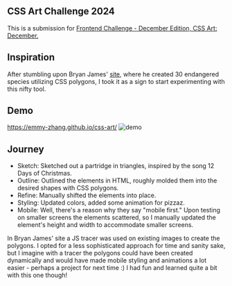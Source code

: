 ## CSS Art Challenge 2024

This is a submission for [Frontend Challenge - December Edition, CSS Art: December.](https://dev.to/challenges/frontend-2024-12-04)

## Inspiration
After stumbling upon Bryan James' [site](http://species-in-pieces.com), where he created 30 endangered species utilizing CSS polygons, I took it as a sign to start experimenting with this nifty tool.

## Demo
https://emmy-zhang.github.io/css-art/
![demo](https://github.com/user-attachments/assets/91e5d9b1-ad82-4823-8aa7-d26e8454e025)

## Journey
- Sketch: Sketched out a partridge in triangles, inspired by the song 12 Days of Christmas.
- Outline: Outlined the elements in HTML, roughly molded them into the desired shapes with CSS polygons.
- Refine: Manually shifted the elements into place.
- Styling: Updated colors, added some animation for pizzaz.
- Mobile: Well, there's a reason why they say "mobile first." Upon testing on smaller screens the elements scattered, so I manually updated the element's height and width to accommodate smaller screens.

In Bryan James' site a JS tracer was used on existing images to create the polygons. I opted for a less sophisticated approach for time and sanity sake, but I imagine with a tracer the polygons could have been created dynamically and would have made mobile styling and animations a lot easier - perhaps a project for next time :) I had fun and learned quite a bit with this one though!
